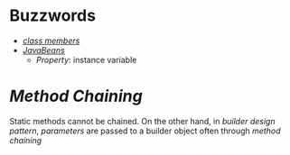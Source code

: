 # Buzzwords
* [*class members*](https://docs.oracle.com/javase/tutorial/java/javaOO/classvars.html)
* [*JavaBeans*](http://download.oracle.com/otndocs/jcp/7224-javabeans-1.01-fr-spec-oth-JSpec/)
  * *Property*: instance variable
# *Method Chaining*
Static methods cannot be chained. On the other hand, in *builder design pattern*, *parameters* are passed to a builder object often through *method chaining*  

